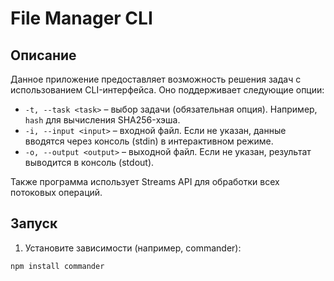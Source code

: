 # File Manager CLI

## Описание

Данное приложение предоставляет возможность решения задач с использованием CLI-интерфейса. Оно поддерживает следующие опции:

- `-t, --task <task>` – выбор задачи (обязательная опция). Например, `hash` для вычисления SHA256-хэша.
- `-i, --input <input>` – входной файл. Если не указан, данные вводятся через консоль (stdin) в интерактивном режиме.
- `-o, --output <output>` – выходной файл. Если не указан, результат выводится в консоль (stdout).

Также программа использует Streams API для обработки всех потоковых операций.

## Запуск

1. Установите зависимости (например, commander):

```bash
npm install commander
